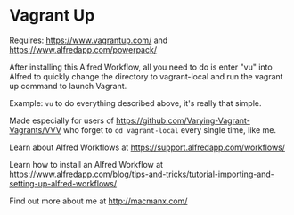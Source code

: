 Vagrant Up
================

Requires: https://www.vagrantup.com/ and https://www.alfredapp.com/powerpack/

After installing this Alfred Workflow, all you need to do is enter "vu" into Alfred to quickly change the directory to vagrant-local and run the vagrant up command to launch Vagrant.

Example: `vu` to do everything described above, it's really that simple.

Made especially for users of https://github.com/Varying-Vagrant-Vagrants/VVV who forget to `cd vagrant-local` every single time, like me.

Learn about Alfred Workflows at https://support.alfredapp.com/workflows/

Learn how to install an Alfred Workflow at https://www.alfredapp.com/blog/tips-and-tricks/tutorial-importing-and-setting-up-alfred-workflows/

Find out more about me at http://macmanx.com/